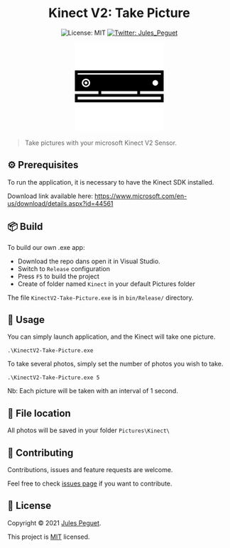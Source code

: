 <h1 align="center">Kinect V2: Take Picture </h1>
<p align="center">
 <img alt="License: MIT" src="https://img.shields.io/badge/license-MIT-yellow.svg" target="_blank" />

 <a href="https://twitter.com/Jules_Peguet">
    <img alt="Twitter: Jules_Peguet" src="https://img.shields.io/twitter/follow/Jules_Peguet.svg?style=social" target="_blank" />
  </a>
</p>
<p align="center">
<img alt="License: MIT" src="kinect-icon.png" target="_blank" />
</p>

> Take pictures with your microsoft Kinect V2 Sensor.

## ⚙️ Prerequisites

To run the application, it is necessary to have the Kinect SDK installed.

Download link available here:
https://www.microsoft.com/en-us/download/details.aspx?id=44561

## 📦 Build

To build our own .exe app:

* Download the repo dans open it in Visual Studio.
* Switch to <code>Release</code> configuration
* Press <code>F5</code> to build the project
* Create of folder named <code>Kinect</code> in your default Pictures folder

The file <code>KinectV2-Take-Picture.exe</code> is in <code>bin/Release/</code> directory.

## 🚀 Usage

You can simply launch application, and the Kinect will take one picture.
```
.\KinectV2-Take-Picture.exe
```

To take several photos, simply set the number of photos you wish to take.
```
.\KinectV2-Take-Picture.exe 5
```

Nb: Each picture will be taken with an interval of 1 second.

## 📂 File location

All photos will be saved in your folder ```Pictures\Kinect\```

## 🤝 Contributing

Contributions, issues and feature requests are welcome.

Feel free to check [issues page](https://github.com/j-peguet/kinectV2-Take-Picture/issues) if you want to contribute.

## 📝 License

Copyright © 2021 [Jules Peguet](https://github.com/j-peguet).

This project is [MIT](https://github.com/j-peguet/kinectV2-Take-Picture/blob/master/LICENSE) licensed.
